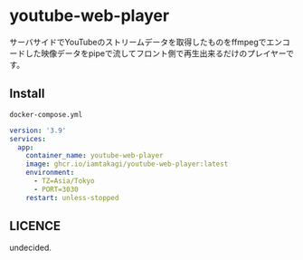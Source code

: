# youtube-web-player
サーバサイドでYouTubeのストリームデータを取得したものをffmpegでエンコードした映像データをpipeで流してフロント側で再生出来るだけのプレイヤーです。

## Install
`docker-compose.yml`
```yml
version: '3.9'
services:
  app:
    container_name: youtube-web-player
    image: ghcr.io/iamtakagi/youtube-web-player:latest
    environment:
      - TZ=Asia/Tokyo
      - PORT=3030
    restart: unless-stopped
```

## LICENCE
undecided.
